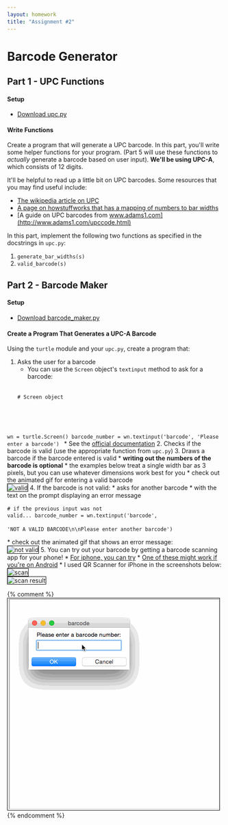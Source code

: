 ```yaml
---
layout: homework
title: "Assignment #2"
---
```


<style>
img {
    border: 1px solid #000;
}
</style>

# Barcode Generator

## Part 1 - UPC Functions

#### Setup

* [Download upc.py](/csci-ga.1120-fall2017-001/assignments/hw06/upc.py)

#### Write Functions

Create a program that will generate a UPC barcode. In this part, you'll
write some helper functions for your program. (Part 5 will use these
functions to _actually_ generate a barcode based on user input). __We'll
be using UPC-A__, which consists of 12 digits.

It'll be helpful to read up a little bit on UPC barcodes. Some resources 
that you may find useful include:

* [The wikipedia article on UPC](https://en.wikipedia.org/wiki/Universal_Product_Code#Encoding)
* [A page on howstuffworks that has a mapping of numbers to bar widths](http://electronics.howstuffworks.com/gadgets/high-tech-gadgets/upc3.htm)
* [A guide on UPC barcodes from www.adams1.com](http://www.adams1.com/upccode.html)

In this part, implement the following two functions as specified in the 
docstrings in <code>upc.py</code>:

1. <code>generate_bar_widths(s)</code>
2. <code>valid_barcode(s)</code>

## Part 2 - Barcode Maker

#### Setup

* [Download barcode_maker.py](/csci-ga.1120-fall2017-001/assignments/hw06/barcode_maker.py)

#### Create a Program That Generates a UPC-A Barcode

Using the <code>turtle</code> module and your <code>upc.py</code>, 
create a program that:

1. Asks the user for a barcode
    * You can use the <code>Screen</code> object's <code>textinput</code> method to ask for a barcode:
    <br>
    <pre><code data-trim contenteditable># Screen object
wn = turtle.Screen()
barcode_number = wn.textinput('barcode', 'Please enter a barcode')
</code></pre>
    * See the [official documentation](https://docs.python.org/3.5/library/turtle.html#turtle.textinput)
2. Checks if the barcode is valid (use the appropriate function from <code>upc.py</code>)
3. Draws a barcode if the barcode entered is valid
    * __writing out the numbers of the barcode is optional__
    * the examples below treat a single width bar as 3 pixels, but you can use whatever dimensions work best for you
    * check out the animated gif for entering a valid barcode
    <br>
    ![valid](/csci-ga.1120-fall2017-001/resources/img/hw02_valid.gif)
4. If the barcode is not valid:
    * asks for another barcode
    * with the text on the prompt displaying an error message
    <br>
    <pre><code data-trim contenteditable># if the previous input was not valid...
barcode_number = wn.textinput('barcode', \
    'NOT A VALID BARCODE\n\nPlease enter another barcode')
</code></pre>
    * check out the animated gif that shows an error message:
    <br>
    ![not valid](/csci-ga.1120-fall2017-001/resources/img/hw02_not_valid.gif)
5. You can try out your barcode by getting a barcode scanning app for your phone!
    * [For iphone, you can try](http://www.igeeksblog.com/best-barcode-qr-code-scanning-apps-for-the-iphone/)
    * [One of these might work if you're on Android](http://www.androidheadlines.com/2015/02/featured-top-10-barcode-qr-scanner-apps-android.html)
    * I used QR Scanner for iPhone in the screenshots below:
    <br>
    ![scan](/csci-ga.1120-fall2017-001/resources/img/hw02_scan_small.png)
    <br>
    ![scan result](/csci-ga.1120-fall2017-001/resources/img/hw02_scan_result_small.png)




{% comment %} 
![valid](../resources/img/hw02_valid.gif)
{% endcomment %} 



